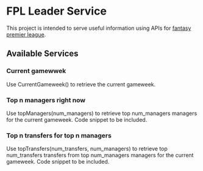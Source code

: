 # FPL Leader Service

This project is intended to serve useful information using APIs for [fantasy premier league](https://fantasy.premierleague.com/).

## Available Services

### Current gamewwek

Use CurrentGameweek() to retrieve the current gameweek.

### Top n managers right now

Use topManagers(num_managers) to retrieve top num_managers managers for the current gameweek. Code snippet to be included.

### Top n transfers for top n managers

Use topTransfers(num_transfers, num_managers) to retrieve top num_transfers transfers from top num_managers managers for the current gameweek. Code snippet to be included.

